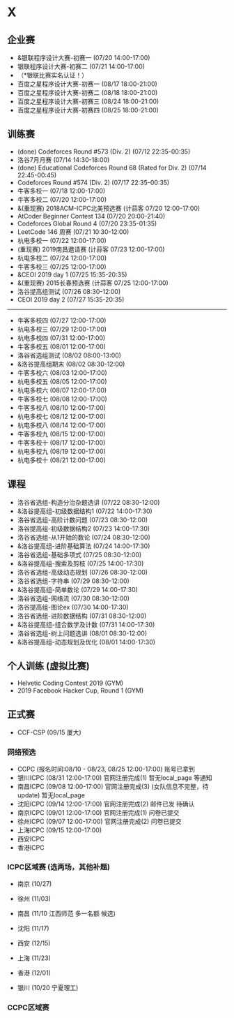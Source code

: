 # X

## 企业赛

* &银联程序设计大赛-初赛一 (07/20 14:00-17:00)
* 银联程序设计大赛-初赛二 (07/21 14:00-17:00)
* （\*银联比赛实名认证！）
* 百度之星程序设计大赛-初赛一 (08/17 18:00-21:00)
* 百度之星程序设计大赛-初赛二 (08/18 18:00-21:00)
* 百度之星程序设计大赛-初赛三 (08/24 18:00-21:00)
* 百度之星程序设计大赛-初赛四 (08/25 18:00-21:00)

## 训练赛

* (done) Codeforces Round #573 (Div. 2) (07/12 22:35-00:35)
* 洛谷7月月赛 (07/14 14:30-18:00)
* (done) Educational Codeforces Round 68 (Rated for Div. 2) (07/14 22:45-00:45)
* Codeforces Round #574 (Div. 2) (07/17 22:35-00:35)
* 牛客多校一 (07/18 12:00-17:00)
* 牛客多校二 (07/20 12:00-17:00)
* &(重现赛) 2018ACM-ICPC北美预选赛 (计蒜客 07/20 12:00-17:00)
* AtCoder Beginner Contest 134 (07/20 20:00-21:40)
* Codeforces Global Round 4 (07/20 23:35-01:35)
* LeetCode 146 周赛 (07/21 10:30-12:00)
* 杭电多校一 (07/22 12:00-17:00)
* (重现赛) 2019南昌邀请赛 (计蒜客 07/23 12:00-17:00)
* 杭电多校二 (07/24 12:00-17:00)
* 牛客多校三 (07/25 12:00-17:00)
* &CEOI 2019 day 1 (07/25 15:35-20:35)
* &(重现赛) 2015长春预选赛 (计蒜客 07/25 12:00-17:00)
* 洛谷提高组测试 (07/26 08:30-12:00)
* CEOI 2019 day 2 (07/27 15:35-20:35)

---

* 牛客多校四 (07/27 12:00-17:00)
* 杭电多校三 (07/29 12:00-17:00)
* 杭电多校四 (07/31 12:00-17:00)
* 牛客多校五 (08/01 12:00-17:00)
* 洛谷省选组测试 (08/02 08:00-13:00)
* &洛谷提高组期末 (08/02 08:30-12:00)
* 牛客多校六 (08/03 12:00-17:00)
* 杭电多校五 (08/05 12:00-17:00)
* 杭电多校六 (08/07 12:00-17:00)
* 牛客多校七 (08/08 12:00-17:00)
* 牛客多校八 (08/10 12:00-17:00)
* 杭电多校七 (08/12 12:00-17:00)
* 杭电多校八 (08/14 12:00-17:00)
* 牛客多校九 (08/15 12:00-17:00)
* 牛客多校十 (08/17 12:00-17:00)
* 杭电多校九 (08/19 12:00-17:00)
* 杭电多校十 (08/21 12:00-17:00)

## 课程

* 洛谷省选组-构造分治杂题选讲 (07/22 08:30-12:00)
* &洛谷提高组-初级数据结构1 (07/22 14:00-17:30)
* 洛谷省选组-高阶计数问题 (07/23 08:30-12:00)
* 洛谷提高组-初级数据结构2 (07/23 14:00-17:30)
* 洛谷省选组-从1开始的数论 (07/24 08:30-12:00)
* &洛谷提高组-进阶基础算法 (07/24 14:00-17:30)
* 洛谷省选组-基础多项式 (07/25 08:30-12:00)
* &洛谷提高组-搜索及剪枝 (07/25 14:00-17:30)
* 洛谷省选组-高级动态规划 (07/26 08:30-12:00)
* 洛谷省选组-字符串 (07/29 08:30-12:00)
* &洛谷提高组-简单数论 (07/29 14:00-17:30)
* 洛谷省选组-网络流 (07/30 08:30-12:00)
* 洛谷提高组-图论ex (07/30 14:00-17:30)
* 洛谷省选组-进阶数据结构 (07/31 08:30-12:00)
* &洛谷提高组-组合数学及计数 (07/31 14:00-17:30)
* 洛谷省选组-树上问题选讲 (08/01 08:30-12:00)
* &洛谷提高组-动态规划及优化 (08/01 14:00-17:30)

## 个人训练 (虚拟比赛)

* Helvetic Coding Contest 2019 (GYM)
* 2019 Facebook Hacker Cup, Round 1 (GYM)

## 正式赛

* CCF-CSP (09/15 厦大)

### 网络预选

* CCPC (报名时间:08/10 - 08/23, 08/25 12:00-17:00) 账号已拿到
* 银川ICPC (08/31 12:00-17:00) 官网注册完成(1) 暂无local_page 等通知
* 南昌ICPC (09/08 12:00-17:00) 官网注册完成(3) (女队信息不完整，待update) 暂无local_page
* 沈阳ICPC (09/14 12:00-17:00) 官网注册完成(2) 邮件已发 待确认
* 南京ICPC (09/01 12:00-17:00) 官网注册完成(1) 问卷已提交
* 徐州ICPC (09/07 12:00-17:00) 官网注册完成(2) 问卷已提交
* 上海ICPC (09/15 12:00-17:00)
* 西安ICPC
* 香港ICPC

### ICPC区域赛 (选两场，其他补题)

* 南京 (10/27)
* 徐州 (11/03)
* 南昌 (11/10 江西师范 多一名额 候选)
* 沈阳 (11/17)
* 西安 (12/15)
* 上海 (11/23)

* 香港 (12/01)
* 银川 (10/20 宁夏理工)

### CCPC区域赛
